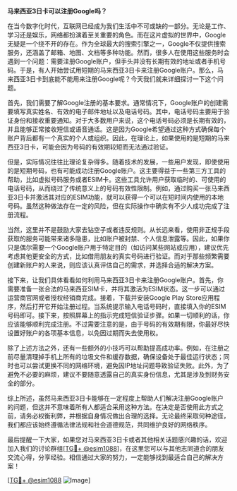**马来西亚3日卡可以注册Google吗？**

在当今数字化时代，互联网已经成为我们生活中不可或缺的一部分。无论是工作、学习还是娱乐，网络都扮演着至关重要的角色。而在这片虚拟的世界中，Google无疑是一个绕不开的存在。作为全球最大的搜索引擎之一，Google不仅提供搜索服务，还涵盖了邮箱、地图、文档等多种功能。然而，很多人在使用这些服务时会遇到一个问题：需要注册Google账户，但手头并没有长期有效的地址或者手机号码。于是，有人开始尝试用短期的马来西亚3日卡来注册Google账户。那么，马来西亚3日卡到底能不能用来注册Google呢？今天我们就来详细探讨一下这个问题。

首先，我们需要了解Google注册的基本要求。通常情况下，Google账户的创建需要填写真实姓名、有效的电子邮件地址以及电话号码。其中，电话号码主要用于验证身份和接收重要通知。对于大多数用户来说，这个电话号码必须是长期有效的，并且能够正常接收短信或语音通话。这是因为Google希望通过这种方式确保每个账户背后都有一个真实的个人或组织。因此，在理论上，如果使用的是短期的马来西亚3日卡，可能会因为号码的有效期较短而无法通过验证。

但是，实际情况往往比理论复杂得多。随着技术的发展，一些用户发现，即使使用的是短期号码，也有可能成功注册Google账户。这主要得益于一些第三方工具的帮助，比如虚拟号码服务或者ESIM卡。这些工具允许用户获取临时的、可使用的电话号码，从而绕过了传统意义上的号码有效性限制。例如，通过购买一张马来西亚3日卡并激活其对应的ESIM功能，就可以获得一个可以在短时间内使用的本地号码。虽然这种做法存在一定的风险，但在实际操作中确实有不少人成功完成了注册流程。

当然，这里并不是鼓励大家去钻空子或者违反规则。从长远来看，使用非正规手段获取的服务可能带来诸多隐患，比如账户被封禁、个人信息泄露等。因此，如果你只是偶尔需要一个Google账户用于特定目的（如访问某些网站或应用），建议优先考虑其他更安全的方式，比如借用朋友的真实号码进行验证。而对于那些频繁需要创建新账户的人来说，则应该认真评估自己的需求，并选择合适的解决方案。

接下来，让我们具体看看如何利用马来西亚3日卡来注册Google账户。首先，你需要准备一张合法的马来西亚SIM卡，并将其激活为ESIM状态。这一步可以通过运营商官网或者授权经销商完成。接着，下载并安装Google Play Store应用程序，然后打开它开始注册过程。当系统提示输入电话号码时，直接填入你的ESIM号码即可。接下来，按照屏幕上的指示完成短信验证步骤。如果一切顺利的话，你应该能够顺利完成注册。不过需要注意的是，由于号码的有效期有限，你最好尽快设置好账户的各项基本信息，以免因过期而失去使用权。

除了上述方法之外，还有一些额外的小技巧可以帮助提高成功率。例如，在注册之前尽量清理掉手机上所有的垃圾文件和缓存数据，确保设备处于最佳运行状态；同时也可以尝试更换不同的网络环境，避免因IP地址问题导致验证失败。此外，为了避免不必要的麻烦，建议不要随意透露自己的真实身份信息，尤其是涉及到财务安全的部分。

综上所述，虽然马来西亚3日卡能够在一定程度上帮助人们解决注册Google账户的问题，但这并不意味着所有人都适合采用这种方法。在决定是否使用此方式之前，请务必权衡利弊，并根据自身情况做出合理的选择。无论最终采取何种途径，我们都应该始终遵循法律法规和社会道德规范，共同维护良好的网络秩序。

最后提醒一下大家，如果您对马来西亚3日卡或者其他相关话题感兴趣的话，欢迎加入我们的讨论群组[[TG💪+ @esim1088](https://t.me/s/esim1088)]，在这里您可以与其他志同道合的朋友交流心得，分享经验。相信通过大家的努力，一定能够找到最适合自己的解决方案！

[[TG💪+ @esim1088](https://t.me/s/esim1088) ![Image](https://i.postimg.cc/4NQfJmqS/Snipaste-2025-05-13-00-14-12.png)]